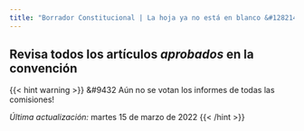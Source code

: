 ```yaml
---
title: "Borrador Constitucional | La hoja ya no está en blanco &#128214"
---
```


## Revisa todos los artículos *aprobados* en la convención

{{< hint warning >}} 
&#9432 Aún no se votan los informes de todas las comisiones!

*Última actualización:* martes 15 de marzo de 2022
{{< /hint >}}



